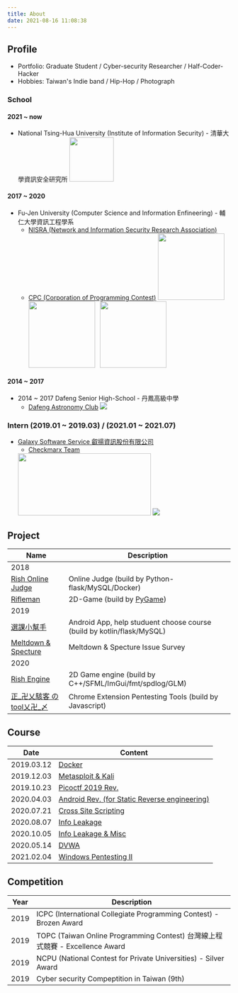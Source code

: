 ```yaml
---
title: About
date: 2021-08-16 11:08:38
---
```


## Profile

- Portfolio: Graduate Student / Cyber-security Researcher / Half-Coder-Hacker
- Hobbies: Taiwan's Indie band / Hip-Hop / Photograph 

### School

#### 2021 ~ now
* National Tsing-Hua University (Institute of Information Security) - 清華大學資訊安全研究所
	<img src="http://www.d4led.com/wp-content/uploads/2018/04/%E6%B8%85%E8%8F%AF%E5%A4%A7%E5%AD%B8logo.jpg" width="100px">

#### 2017 ~ 2020
* Fu-Jen University (Computer Science and Information Enfineering) - 輔仁大學資訊工程學系
	* [NISRA (Network and Information Security Research Association)](https://www.nisra.net/)
	* [CPC (Corporation of Programming Contest)](https://www.facebook.com/FJCU.CPC/)
	<span><img style="display:inline-block" src="https://upload.wikimedia.org/wikipedia/zh/thumb/b/b8/Fu_Jen_Catholic_University_Seal.jpg/180px-Fu_Jen_Catholic_University_Seal.jpg" width="150" height="150">&nbsp;&nbsp;&nbsp;<img style="display:inline-block" src="https://i.imgur.com/d4eYPGP.png" width="150" height="150" >&nbsp;&nbsp;&nbsp;<img style="display:inline-block" src="https://i.imgur.com/5qiQy5i.png" width="150" height="150"></span>

	
#### 2014 ~ 2017
* 2014 ~ 2017 Dafeng Senior High-School - 丹鳳高級中學
	* [Dafeng Astronomy Club](https://www.facebook.com/%E6%96%B0%E5%8C%97%E5%B8%82%E4%B8%B9%E9%B3%B3%E9%AB%98%E4%B8%AD%E5%A4%A9%E6%96%87%E7%A4%BE-DFAC-251713704911441)
	<span><img style="display:inline-block" src="https://i.imgur.com/EA1YtxO.png" >

### Intern (2019.01 ~ 2019.03) / (2021.01 ~ 2021.07)
* [Galaxy Software Service 叡揚資訊股份有限公司](https://www.gss.com.tw/)
	* [Checkmarx Team](https://www.gss.com.tw/checkmarx) 
	<span>
	<img style="display:inline-block" src="https://www.gss.com.tw/templates/gss/html/com_easyblog/schema/logo.png"  width="300" height="140">&nbsp;<img style="display:inline-block" src="https://i.imgur.com/CPHyQiQ.png">
	</span>

## Project

| Name | Description |
| --- | --- |
| 2018 |  | 
| [Rish Online Judge](https://github.com/FjuOnlineJudge/oj)  | Online Judge (build by Python-flask/MySQL/Docker) |
| [Rifleman](https://github.com/william31212/Pygame)  | 2D-Game (build by [PyGame](https://www.pygame.org/news)) |
| 2019 |  | 
| [選課小幫手](https://github.com/rishteam/App) | Android App, help studuent choose course (build by kotlin/flask/MySQL) |
| [Meltdown & Specture](https://drive.google.com/open?id=1RYWHBgOBpFXlzyJ-e-SSR59R6rYbE7l1) | Meltdown & Specture Issue Survey  |
| 2020 |  | 
| [Rish Engine](https://github.com/rishteam/dod) | 2D Game engine (build by C++/SFML/ImGui/fmt/spdlog/GLM) |
| [正_卍乂駭客 の tool乂卍_〆](https://drive.google.com/file/d/1owOJgHalxHMk_s3LNIqIiBy7soUMYYoN/view) | Chrome Extension Pentesting Tools (build by Javascript)|

## Course

| Date | Content |
| --- | --- |
| 2019.03.12 | [Docker](https://slides.com/halloworld/deck) |
| 2019.12.03 | [Metasploit & Kali](https://slides.com/halloworld/kali-metasploit) |
| 2019.10.23 | [Picoctf 2019 Rev.](https://slides.com/halloworld/picoctf-2019reverse) |
| 2020.04.03 | [Android Rev. (for Static Reverse engineering)](https://slides.com/halloworld/deck-04fafb) |
| 2020.07.21 | [Cross Site Scripting](https://slides.com/halloworld/xss)
| 2020.08.07 | [Info Leakage](https://slides.com/halloworld/nisra2020-enlightened-info-leakage) |
| 2020.10.05 | [Info Leakage & Misc](https://slides.com/halloworld/nisra2020-enlightened-info-leakage) |
| 2020.05.14 | [DVWA](https://slides.com/halloworld/deck-6d15a6) |
| 2021.02.04 | [Windows Pentesting II](https://slides.com/halloworld/deck-7b3a82) |


## Competition

| Year | Description |
| --- | --- | 
| 2019 | ICPC (International Collegiate Programming Contest) - Brozen Award |
| 2019 | TOPC (Taiwan Online Programming Contest) 台灣線上程式競賽 - Excellence Award | 
| 2019 | NCPU (National Contest for Private Universities) - Silver Award |
| 2019 | Cyber security Compeptition in Taiwan (9th) |
